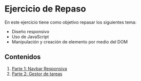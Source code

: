 # Ejercicio de Repaso

En este ejercicio tiene como objetivo repasar los siguientes tema:
* Diseño responsivo
* Uso de JavaScript
* Manipulación y creación de elemento por medio del DOM

## Contenidos

1. [Parte 1: Navbar Responsiva](https://drive.google.com/file/d/18FFo7OQOhhcaegsbYL7xGOZUWNC828Lk/view?usp=drive_link)
1. [Parte 2: Gestor de tareas](https://drive.google.com/file/d/1z35_692p_3Jv5d5X8D8D4muHEDmYKna8/view?usp=sharing)
